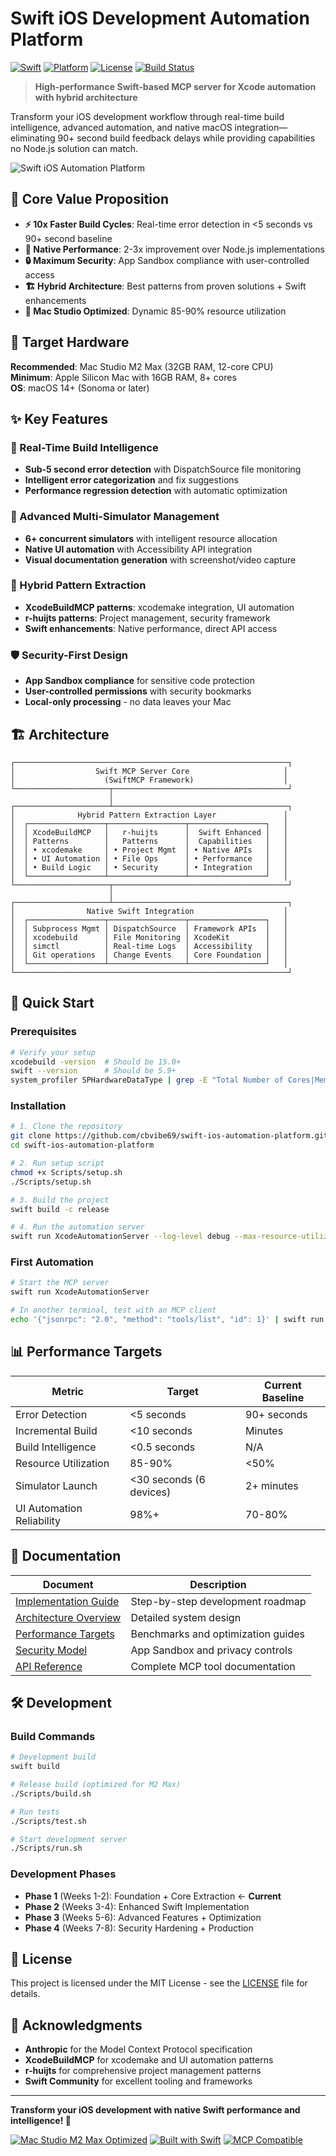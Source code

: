 # Swift iOS Development Automation Platform

[![Swift](https://img.shields.io/badge/Swift-5.9+-orange.svg)](https://swift.org)
[![Platform](https://img.shields.io/badge/Platform-macOS%2014+-blue.svg)](https://developer.apple.com/macos/)
[![License](https://img.shields.io/badge/License-MIT-green.svg)](LICENSE)
[![Build Status](https://img.shields.io/badge/Build-Passing-brightgreen.svg)](#)

> **High-performance Swift-based MCP server for Xcode automation with hybrid architecture**

Transform your iOS development workflow through real-time build intelligence, advanced automation, and native macOS integration—eliminating 90+ second build feedback delays while providing capabilities no Node.js solution can match.

![Swift iOS Automation Platform](https://img.shields.io/badge/Platform-Mac%20Studio%20M2%20Max%20Optimized-blue)

## 🚀 Core Value Proposition

- **⚡ 10x Faster Build Cycles**: Real-time error detection in <5 seconds vs 90+ second baseline
- **🔋 Native Performance**: 2-3x improvement over Node.js implementations
- **🔒 Maximum Security**: App Sandbox compliance with user-controlled access
- **🏗️ Hybrid Architecture**: Best patterns from proven solutions + Swift enhancements
- **💪 Mac Studio Optimized**: Dynamic 85-90% resource utilization

## 🎯 Target Hardware

**Recommended**: Mac Studio M2 Max (32GB RAM, 12-core CPU)  
**Minimum**: Apple Silicon Mac with 16GB RAM, 8+ cores  
**OS**: macOS 14+ (Sonoma or later)

## ✨ Key Features

### 🧠 Real-Time Build Intelligence
- **Sub-5 second error detection** with DispatchSource file monitoring
- **Intelligent error categorization** and fix suggestions
- **Performance regression detection** with automatic optimization

### 📱 Advanced Multi-Simulator Management
- **6+ concurrent simulators** with intelligent resource allocation
- **Native UI automation** with Accessibility API integration
- **Visual documentation generation** with screenshot/video capture

### 🔄 Hybrid Pattern Extraction
- **XcodeBuildMCP patterns**: xcodemake integration, UI automation
- **r-huijts patterns**: Project management, security framework
- **Swift enhancements**: Native performance, direct API access

### 🛡️ Security-First Design
- **App Sandbox compliance** for sensitive code protection
- **User-controlled permissions** with security bookmarks
- **Local-only processing** - no data leaves your Mac

## 🏗️ Architecture

```
┌─────────────────────────────────────────────────────────────┐
│                  Swift MCP Server Core                     │
│                    (SwiftMCP Framework)                    │
└─────────────────────┬───────────────────────────────────────┘
                      │
┌─────────────────────┴───────────────────────────────────────┐
│              Hybrid Pattern Extraction Layer               │
│  ┌─────────────────┬─────────────────┬─────────────────┐   │
│  │ XcodeBuildMCP   │   r-huijts      │  Swift Enhanced │   │
│  │ Patterns        │   Patterns      │  Capabilities   │   │
│  │ • xcodemake     │ • Project Mgmt  │ • Native APIs   │   │
│  │ • UI Automation │ • File Ops      │ • Performance   │   │
│  │ • Build Logic   │ • Security      │ • Integration   │   │
│  └─────────────────┴─────────────────┴─────────────────┘   │
└─────────────────────┬───────────────────────────────────────┘
                      │
┌─────────────────────┴───────────────────────────────────────┐
│                Native Swift Integration                    │
│  ┌─────────────────┬─────────────────┬─────────────────┐   │
│  │ Subprocess Mgmt │ DispatchSource  │ Framework APIs  │   │
│  │ xcodebuild      │ File Monitoring │ XcodeKit        │   │
│  │ simctl          │ Real-time Logs  │ Accessibility   │   │
│  │ Git operations  │ Change Events   │ Core Foundation │   │
│  └─────────────────┴─────────────────┴─────────────────┘   │
└─────────────────────────────────────────────────────────────┘
```

## 🚀 Quick Start

### Prerequisites
```bash
# Verify your setup
xcodebuild -version  # Should be 15.0+
swift --version      # Should be 5.9+
system_profiler SPHardwareDataType | grep -E "Total Number of Cores|Memory"
```

### Installation
```bash
# 1. Clone the repository
git clone https://github.com/cbvibe69/swift-ios-automation-platform.git
cd swift-ios-automation-platform

# 2. Run setup script
chmod +x Scripts/setup.sh
./Scripts/setup.sh

# 3. Build the project
swift build -c release

# 4. Run the automation server
swift run XcodeAutomationServer --log-level debug --max-resource-utilization 85
```

### First Automation
```bash
# Start the MCP server
swift run XcodeAutomationServer

# In another terminal, test with an MCP client
echo '{"jsonrpc": "2.0", "method": "tools/list", "id": 1}' | swift run XcodeAutomationServer
```

## 📊 Performance Targets

| Metric | Target | Current Baseline |
|--------|--------|------------------|
| Error Detection | <5 seconds | 90+ seconds |
| Incremental Build | <10 seconds | Minutes |
| Build Intelligence | <0.5 seconds | N/A |
| Resource Utilization | 85-90% | <50% |
| Simulator Launch | <30 seconds (6 devices) | 2+ minutes |
| UI Automation Reliability | 98%+ | 70-80% |

## 📖 Documentation

| Document | Description |
|----------|-------------|
| [Implementation Guide](Documentation/IMPLEMENTATION_GUIDE.md) | Step-by-step development roadmap |
| [Architecture Overview](Documentation/ARCHITECTURE.md) | Detailed system design |
| [Performance Targets](Documentation/PERFORMANCE.md) | Benchmarks and optimization guides |
| [Security Model](Documentation/SECURITY.md) | App Sandbox and privacy controls |
| [API Reference](Documentation/API.md) | Complete MCP tool documentation |

## 🛠️ Development

### Build Commands
```bash
# Development build
swift build

# Release build (optimized for M2 Max)
./Scripts/build.sh

# Run tests
./Scripts/test.sh

# Start development server
./Scripts/run.sh
```

### Development Phases

- **Phase 1** (Weeks 1-2): Foundation + Core Extraction ← **Current**
- **Phase 2** (Weeks 3-4): Enhanced Swift Implementation
- **Phase 3** (Weeks 5-6): Advanced Features + Optimization  
- **Phase 4** (Weeks 7-8): Security Hardening + Production

## 📄 License

This project is licensed under the MIT License - see the [LICENSE](LICENSE) file for details.

## 🙏 Acknowledgments

- **Anthropic** for the Model Context Protocol specification
- **XcodeBuildMCP** for xcodemake and UI automation patterns
- **r-huijts** for comprehensive project management patterns
- **Swift Community** for excellent tooling and frameworks

---

**Transform your iOS development with native Swift performance and intelligence! 🚀**

[![Mac Studio M2 Max Optimized](https://img.shields.io/badge/Mac%20Studio%20M2%20Max-Optimized-blue?style=for-the-badge)](https://www.apple.com/mac-studio/)
[![Built with Swift](https://img.shields.io/badge/Built%20with-Swift-FA7343?style=for-the-badge&logo=swift)](https://swift.org)
[![MCP Compatible](https://img.shields.io/badge/MCP-Compatible-green?style=for-the-badge)](https://github.com/modelcontextprotocol)